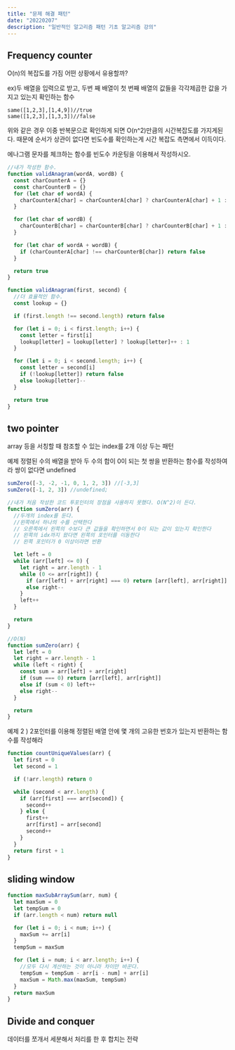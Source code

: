```yaml
---
title: "문제 해결 패턴"
date: "20220207"
description: "일반적인 알고리즘 패턴 기초 알고리즘 강의"
---
```


## Frequency counter

O(n)의 복잡도를 가짐
어떤 상황에서 유용할까?

ex)두 배열을 입력으로 받고, 두번 째 배열이 첫 번째 배열의 값들을 각각제곱한 값을 가지고 있는지 확인하는 함수

```TS
same([1,2,3],[1,4,9])//true
same([1,2,3],[1,3,3])//false
```

위와 같은 경우 이중 반복문으로 확인하게 되면 O(n^2)만큼의 시간복잡도를 가지게된다.
때문에 순서가 상관이 없다면 빈도수를 확인하는게 시간 복잡도 측면에서 이득이다.

에나그램 문자를 체크하는 함수를 빈도수 카운팅을 이용해서 작성하시오.

```js
//내가 작성한 함수.
function validAnagram(wordA, wordB) {
  const charCounterA = {}
  const charCounterB = {}
  for (let char of wordA) {
    charCounterA[char] = charCounterA[char] ? charCounterA[char] + 1 : 1
  }

  for (let char of wordB) {
    charCounterB[char] = charCounterB[char] ? charCounterB[char] + 1 : 1
  }

  for (let char of wordA + wordB) {
    if (charCounterA[char] !== charCounterB[char]) return false
  }

  return true
}

function validAnagram(first, second) {
  //더 효율적인 함수.
  const lookup = {}

  if (first.length !== second.length) return false

  for (let i = 0; i < first.length; i++) {
    const letter = first[i]
    lookup[letter] = lookup[letter] ? lookup[letter]++ : 1
  }

  for (let i = 0; i < second.length; i++) {
    const letter = second[i]
    if (!lookup[letter]) return false
    else lookup[letter]--
  }

  return true
}
```

## two pointer

array 등을 서칭할 때 참조할 수 있는 index를 2개 이상 두는 패턴

예제 정렬된 수의 배열을 받아 두 수의 합이 0이 되는 첫 쌍을 반환하는 함수를 작성하여라
쌍이 없다면 undefined

```js
sumZero([-3, -2, -1, 0, 1, 2, 3]) //[-3,3]
sumZero([-1, 2, 3]) //undefined;

//내가 처음 작성한 코드 투포인터의 장점을 사용하지 못했다. O(N^2)이 든다.
function sumZero(arr) {
  //두개의 index를 둔다.
  //왼쪽에서 하나의 수를 선택한다
  // 오른쪽에서 왼쪽의 수보다 큰 값들을 확인하면서 0이 되는 값이 있는지 확인한다
  // 왼쪽의 idx까지 왔다면 왼쪽의 포인터를 이동한다
  // 왼쪽 포인터가 0 이상이라면 반환

  let left = 0
  while (arr[left] <= 0) {
    let right = arr.length - 1
    while (0 <= arr[right]) {
      if (arr[left] + arr[right] === 0) return [arr[left], arr[right]]
      else right--
    }
    left++
  }

  return
}

//O(N)
function sumZero(arr) {
  let left = 0
  let right = arr.length - 1
  while (left < right) {
    const sum = arr[left] + arr[right]
    if (sum === 0) return [arr[left], arr[right]]
    else if (sum < 0) left++
    else right--
  }

  return
}
```

예제 2 ) 2포인터를 이용해 정렬된 배열 안에 몇 개의 고유한 번호가 있는지 반환하는 함수를 작성해라

```js
function countUniqueValues(arr) {
  let first = 0
  let second = 1

  if (!arr.length) return 0

  while (second < arr.length) {
    if (arr[first] === arr[second]) {
      second++
    } else {
      first++
      arr[first] = arr[second]
      second++
    }
  }
  return first + 1
}
```

## sliding window

```js
function maxSubArraySum(arr, num) {
  let maxSum = 0
  let tempSum = 0
  if (arr.length < num) return null

  for (let i = 0; i < num; i++) {
    maxSum += arr[i]
  }
  tempSum = maxSum

  for (let i = num; i < arr.length; i++) {
    //모두 다시 계산하는 것이 아니라 차이만 바꾼다.
    tempSum = tempSum - arr[i - num] + arr[i]
    maxSum = Math.max(maxSum, tempSum)
  }
  return maxSum
}
```

## Divide and conquer

데이터를 쪼개서 세분해서 처리를 한 후 합치는 전략
